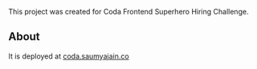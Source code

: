 This project was created for Coda Frontend Superhero Hiring Challenge.

## About 
It is deployed at [coda.saumyajain.co](coda.saumyajain.co)